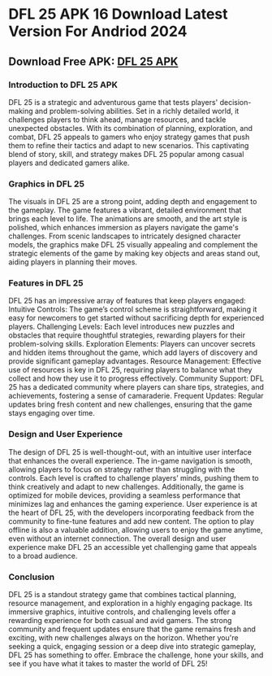 # DFL 25 APK 16 Download Latest Version For Andriod 2024

## Download Free APK: [DFL 25 APK](https://modfyp.com/dfl-25/)

### Introduction to DFL 25 APK
DFL 25 is a strategic and adventurous game that tests players' decision-making and problem-solving abilities. Set in a richly detailed world, it challenges players to think ahead, manage resources, and tackle unexpected obstacles. With its combination of planning, exploration, and combat, DFL 25 appeals to gamers who enjoy strategy games that push them to refine their tactics and adapt to new scenarios. This captivating blend of story, skill, and strategy makes DFL 25 popular among casual players and dedicated gamers alike.

### Graphics in DFL 25
The visuals in DFL 25 are a strong point, adding depth and engagement to the gameplay. The game features a vibrant, detailed environment that brings each level to life. The animations are smooth, and the art style is polished, which enhances immersion as players navigate the game's challenges. From scenic landscapes to intricately designed character models, the graphics make DFL 25 visually appealing and complement the strategic elements of the game by making key objects and areas stand out, aiding players in planning their moves.

### Features in DFL 25
DFL 25 has an impressive array of features that keep players engaged:
Intuitive Controls: The game’s control scheme is straightforward, making it easy for newcomers to get started without sacrificing depth for experienced players.
Challenging Levels: Each level introduces new puzzles and obstacles that require thoughtful strategies, rewarding players for their problem-solving skills.
Exploration Elements: Players can uncover secrets and hidden items throughout the game, which add layers of discovery and provide significant gameplay advantages.
Resource Management: Effective use of resources is key in DFL 25, requiring players to balance what they collect and how they use it to progress effectively.
Community Support: DFL 25 has a dedicated community where players can share tips, strategies, and achievements, fostering a sense of camaraderie.
Frequent Updates: Regular updates bring fresh content and new challenges, ensuring that the game stays engaging over time.

### Design and User Experience
The design of DFL 25 is well-thought-out, with an intuitive user interface that enhances the overall experience. The in-game navigation is smooth, allowing players to focus on strategy rather than struggling with the controls. Each level is crafted to challenge players’ minds, pushing them to think creatively and adapt to new challenges. Additionally, the game is optimized for mobile devices, providing a seamless performance that minimizes lag and enhances the gaming experience.
User experience is at the heart of DFL 25, with the developers incorporating feedback from the community to fine-tune features and add new content. The option to play offline is also a valuable addition, allowing users to enjoy the game anytime, even without an internet connection. The overall design and user experience make DFL 25 an accessible yet challenging game that appeals to a broad audience.

### Conclusion
DFL 25 is a standout strategy game that combines tactical planning, resource management, and exploration in a highly engaging package. Its immersive graphics, intuitive controls, and challenging levels offer a rewarding experience for both casual and avid gamers. The strong community and frequent updates ensure that the game remains fresh and exciting, with new challenges always on the horizon. Whether you're seeking a quick, engaging session or a deep dive into strategic gameplay, DFL 25 has something to offer. Embrace the challenge, hone your skills, and see if you have what it takes to master the world of DFL 25!
